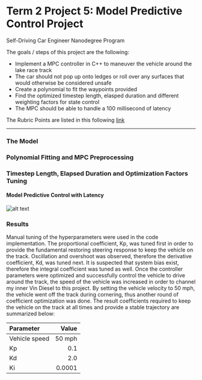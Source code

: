 # **Term 2 Project 5: Model Predictive Control Project**
Self-Driving Car Engineer Nanodegree Program

The goals / steps of this project are the following:

* Implement a MPC controller in C++ to maneuver the vehicle around the lake race track 
* The car should not pop up onto ledges or roll over any surfaces that would otherwise be considered unsafe
* Create a polynomial to fit the waypoints provided
* Find the optimized timestep length, elasped duration and different weighting factors for state control
* The MPC should be able to handle a 100 millisecond of latency


[//]: # (Image References)

[image1]: ./images/High_Speed_Cornering.png "HSC"
[image2]: ./images/Recovering.png "Recover"



The Rubric Points are listed in this following [link](https://review.udacity.com/#!/rubrics/896/view)   

---

### The Model
 

### Polynomial Fitting and MPC Preprocessing



### Timestep Length, Elapsed Duration and Optimization Factors Tuning 



#### Model Predictive Control with Latency



![alt text][image1]



### Results

Manual tuning of the hyperparameters were used in the code implementation.  The proportional coefficient, Kp, was tuned first in order to provide the fundamental restoring steering response to keep the vehicle on the track.  Oscillation and overshoot was observed, therefore the derivative coefficient, Kd, was tuned next.  It is suspected that system bias exist, therefore the integral coefficient was tuned as well.  Once the controller parameters were optimized and successfully control the vehicle to drive around the track, the speed of the vehicle was increased in order to channel my inner Vin Diesel to this project.  By setting the vehicle velocity to 50 mph, the vehicle went off the track during cornering, thus another round of coefficient optimization was done.  The result coefficients required to keep the vehicle on the track at all times and provide a stable trajectory are summarized below: 

| Parameter     |    Value    |
|:--------------|-------------:|
| Vehicle speed            |50 mph        |
| Kp     |    0.1     |
| Kd | 2.0 |
| Ki | 0.0001 |


